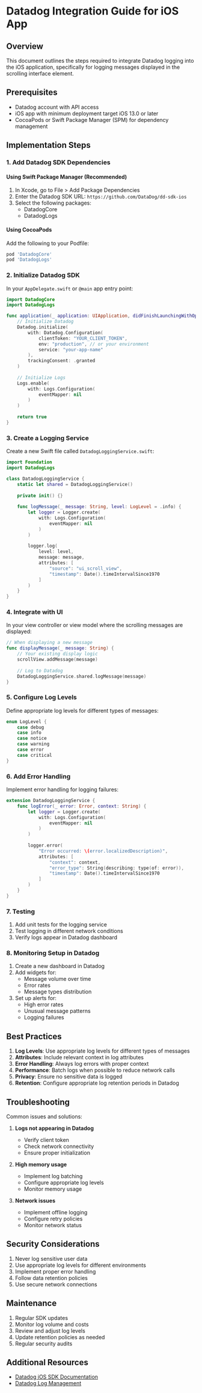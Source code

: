# Datadog Integration Guide for iOS App

## Overview
This document outlines the steps required to integrate Datadog logging into the iOS application, specifically for logging messages displayed in the scrolling interface element.

## Prerequisites
- Datadog account with API access
- iOS app with minimum deployment target iOS 13.0 or later
- CocoaPods or Swift Package Manager (SPM) for dependency management

## Implementation Steps

### 1. Add Datadog SDK Dependencies

#### Using Swift Package Manager (Recommended)
1. In Xcode, go to File > Add Package Dependencies
2. Enter the Datadog SDK URL: `https://github.com/DataDog/dd-sdk-ios`
3. Select the following packages:
   - DatadogCore
   - DatadogLogs

#### Using CocoaPods
Add the following to your Podfile:
```ruby
pod 'DatadogCore'
pod 'DatadogLogs'
```

### 2. Initialize Datadog SDK

In your `AppDelegate.swift` or `@main` app entry point:

```swift
import DatadogCore
import DatadogLogs

func application(_ application: UIApplication, didFinishLaunchingWithOptions launchOptions: [UIApplication.LaunchOptionsKey: Any]?) -> Bool {
    // Initialize Datadog
    Datadog.initialize(
        with: Datadog.Configuration(
            clientToken: "YOUR_CLIENT_TOKEN",
            env: "production", // or your environment
            service: "your-app-name"
        ),
        trackingConsent: .granted
    )
    
    // Initialize Logs
    Logs.enable(
        with: Logs.Configuration(
            eventMapper: nil
        )
    )
    
    return true
}
```

### 3. Create a Logging Service

Create a new Swift file called `DatadogLoggingService.swift`:

```swift
import Foundation
import DatadogLogs

class DatadogLoggingService {
    static let shared = DatadogLoggingService()
    
    private init() {}
    
    func logMessage(_ message: String, level: LogLevel = .info) {
        let logger = Logger.create(
            with: Logs.Configuration(
                eventMapper: nil
            )
        )
        
        logger.log(
            level: level,
            message: message,
            attributes: [
                "source": "ui_scroll_view",
                "timestamp": Date().timeIntervalSince1970
            ]
        )
    }
}
```

### 4. Integrate with UI

In your view controller or view model where the scrolling messages are displayed:

```swift
// When displaying a new message
func displayMessage(_ message: String) {
    // Your existing display logic
    scrollView.addMessage(message)
    
    // Log to Datadog
    DatadogLoggingService.shared.logMessage(message)
}
```

### 5. Configure Log Levels

Define appropriate log levels for different types of messages:

```swift
enum LogLevel {
    case debug
    case info
    case notice
    case warning
    case error
    case critical
}
```

### 6. Add Error Handling

Implement error handling for logging failures:

```swift
extension DatadogLoggingService {
    func logError(_ error: Error, context: String) {
        let logger = Logger.create(
            with: Logs.Configuration(
                eventMapper: nil
            )
        )
        
        logger.error(
            "Error occurred: \(error.localizedDescription)",
            attributes: [
                "context": context,
                "error_type": String(describing: type(of: error)),
                "timestamp": Date().timeIntervalSince1970
            ]
        )
    }
}
```

### 7. Testing

1. Add unit tests for the logging service
2. Test logging in different network conditions
3. Verify logs appear in Datadog dashboard

### 8. Monitoring Setup in Datadog

1. Create a new dashboard in Datadog
2. Add widgets for:
   - Message volume over time
   - Error rates
   - Message types distribution
3. Set up alerts for:
   - High error rates
   - Unusual message patterns
   - Logging failures

## Best Practices

1. **Log Levels**: Use appropriate log levels for different types of messages
2. **Attributes**: Include relevant context in log attributes
3. **Error Handling**: Always log errors with proper context
4. **Performance**: Batch logs when possible to reduce network calls
5. **Privacy**: Ensure no sensitive data is logged
6. **Retention**: Configure appropriate log retention periods in Datadog

## Troubleshooting

Common issues and solutions:

1. **Logs not appearing in Datadog**
   - Verify client token
   - Check network connectivity
   - Ensure proper initialization

2. **High memory usage**
   - Implement log batching
   - Configure appropriate log levels
   - Monitor memory usage

3. **Network issues**
   - Implement offline logging
   - Configure retry policies
   - Monitor network status

## Security Considerations

1. Never log sensitive user data
2. Use appropriate log levels for different environments
3. Implement proper error handling
4. Follow data retention policies
5. Use secure network connections

## Maintenance

1. Regular SDK updates
2. Monitor log volume and costs
3. Review and adjust log levels
4. Update retention policies as needed
5. Regular security audits

## Additional Resources

- [Datadog iOS SDK Documentation](https://docs.datadoghq.com/real_user_monitoring/ios/)
- [Datadog Log Management](https://docs.datadoghq.com/logs/)